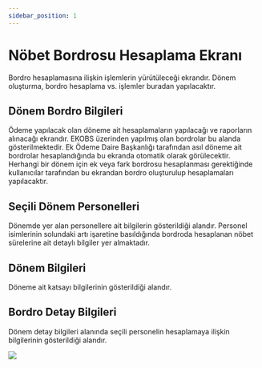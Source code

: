 ```yaml
---
sidebar_position: 1
---
```


# Nöbet Bordrosu Hesaplama Ekranı

Bordro hesaplamasına ilişkin işlemlerin yürütüleceği ekrandır. Dönem oluşturma, bordro hesaplama vs. işlemler buradan yapılacaktır.

## Dönem Bordro Bilgileri

Ödeme yapılacak olan döneme ait hesaplamaların yapılacağı ve raporların alınacağı ekrandır. EKOBS üzerinden yapılmış olan bordrolar bu alanda gösterilmektedir. Ek Ödeme Daire Başkanlığı tarafından asıl döneme ait bordrolar hesaplandığında bu ekranda otomatik olarak görülecektir. Herhangi bir dönem için ek veya fark bordrosu hesaplanması gerektiğinde kullanıcılar tarafından bu ekrandan bordro oluşturulup hesaplamaları yapılacaktır.

## Seçili Dönem Personelleri

Dönemde yer alan personellere ait bilgilerin gösterildiği alandır. Personel isimlerinin solundaki artı işaretine basıldığında bordroda hesaplanan nöbet sürelerine ait detaylı bilgiler yer almaktadır.

## Dönem Bilgileri

Döneme ait katsayı bilgilerinin gösterildiği alandır.

## Bordro Detay Bilgileri

Dönem detay bilgileri alanında seçili personelin hesaplamaya ilişkin bilgilerinin gösterildiği alandır.

![](/img/24.jpg)

